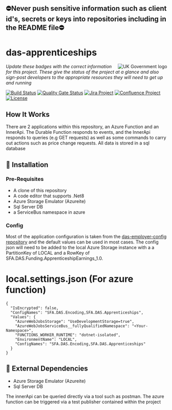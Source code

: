 ## ⛔Never push sensitive information such as client id's, secrets or keys into repositories including in the README file⛔

# das-apprenticeships

<img src="https://avatars.githubusercontent.com/u/9841374?s=200&v=4" align="right" alt="UK Government logo">

_Update these badges with the correct information for this project. These give the status of the project at a glance and also sign-post developers to the appropriate resources they will need to get up and running_

[![Build Status](https://dev.azure.com/sfa-gov-uk/Digital%20Apprenticeship%20Service/_apis/build/status/das-apprenticeships?branchName=master)](https://dev.azure.com/sfa-gov-uk/Digital%20Apprenticeship%20Service/_build/latest?definitionId=2856&branchName=master)
[![Quality Gate Status](https://sonarcloud.io/api/project_badges/measure?project=SkillsFundingAgency_das-apprenticeships&metric=alert_status)](https://sonarcloud.io/dashboard?id=SkillsFundingAgency_das-apprenticeships)
[![Jira Project](https://img.shields.io/badge/Jira-Project-blue)](https://skillsfundingagency.atlassian.net/jira/software/c/projects/FLP/boards/753)
[![Confluence Project](https://img.shields.io/badge/Confluence-Project-blue)](https://skillsfundingagency.atlassian.net/wiki/spaces/NDL/pages/3480354918/Flexible+Payments+Models)
[![License](https://img.shields.io/badge/license-MIT-lightgrey.svg?longCache=true&style=flat-square)](https://en.wikipedia.org/wiki/MIT_License)


## How It Works

There are 2 applications within this repository, an Azure Function and an InnerApi.
The Durable Function responds to events, and the InnerApi responds to queries (e.g GET requests) as well as some commands to carry out actions such as price change requests.
All data is stored in a sql database

## 🚀 Installation

### Pre-Requisites

* A clone of this repository
* A code editor that supports .Net8
* Azure Storage Emulator (Azureite)
* Sql Server DB
* a ServiceBus namespace in azure

### Config

Most of the application configuration is taken from the [das-employer-config repository](https://github.com/SkillsFundingAgency/das-employer-config) and the default values can be used in most cases.  The config json will need to be added to the local Azure Storage instance with a a PartitionKey of LOCAL and a RowKey of SFA.DAS.Funding.ApprenticeshipEarnings_1.0.


# local.settings.json (For azure function)
```
{
  "IsEncrypted": false,
  "ConfigNames": "SFA.DAS.Encoding,SFA.DAS.Apprenticeships",
  "Values": {
    "AzureWebJobsStorage": "UseDevelopmentStorage=true",
    "AzureWebJobsServiceBus__fullyQualifiedNamespace": "<Your-Namespace>",
    "FUNCTIONS_WORKER_RUNTIME": "dotnet-isolated",
    "EnvironmentName": "LOCAL",
    "ConfigNames": "SFA.DAS.Encoding,SFA.DAS.Apprenticeships"
  }
}
```

## 🔗 External Dependencies

* Azure Storage Emulator (Azureite)
* Sql Server DB

The innerApi can be queried directly via a tool such as postman. The azure function can be triggered via a test publisher contained within the project
